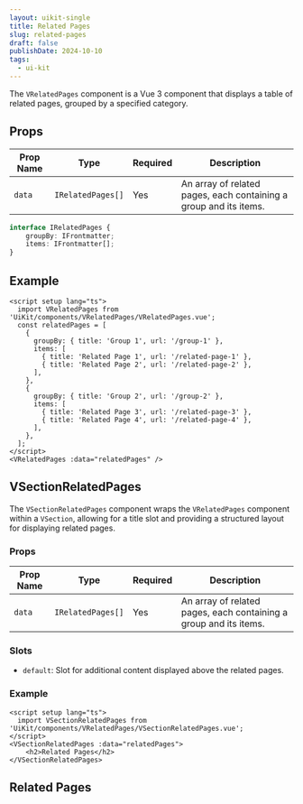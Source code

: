 ```yaml
---
layout: uikit-single
title: Related Pages
slug: related-pages
draft: false
publishDate: 2024-10-10
tags:
  - ui-kit
---
```


The `VRelatedPages` component is a Vue 3 component that displays a table of related pages, grouped by a specified category.

## Props
| Prop Name   | Type                      | Required | Description |
|-------------|---------------------------|----------|-------------|
| `data`      | `IRelatedPages[]`        | Yes      | An array of related pages, each containing a group and its items. |

``` ts
interface IRelatedPages {
    groupBy: IFrontmatter;
    items: IFrontmatter[];
}
```

## Example
```vue
<script setup lang="ts">
  import VRelatedPages from 'UiKit/components/VRelatedPages/VRelatedPages.vue';
  const relatedPages = [
    {
      groupBy: { title: 'Group 1', url: '/group-1' },
      items: [
        { title: 'Related Page 1', url: '/related-page-1' },
        { title: 'Related Page 2', url: '/related-page-2' },
      ],
    },
    {
      groupBy: { title: 'Group 2', url: '/group-2' },
      items: [
        { title: 'Related Page 3', url: '/related-page-3' },
        { title: 'Related Page 4', url: '/related-page-4' },
      ],
    },
  ];
</script>
<VRelatedPages :data="relatedPages" />
```

<script setup lang="ts">
  import VRelatedPages from 'UiKit/components/VRelatedPages/VRelatedPages.vue';
  import VSectionRelatedPages from 'UiKit/components/VRelatedPages/VSectionRelatedPages.vue';
import { onMounted, computed } from 'vue';
import { pages } from 'UiKit/types/pages';


const currentPage = computed(() => (
  pages.getPageByURL("/master/intervyu/ayurveda-nauka-zhizni")
));

const relatedPages = computed(() => {
  let data = [];
  if (currentPage.value) {
    // if we have a children - add them
    if (Object.keys(currentPage.value.children).length > 0) {
      data.push(currentPage.value);
    }
    const parent = currentPage.value.getParent(true);
    // one from top
    if (parent && parent.data.url != '/') {
      data = data.concat(parent);
    }
    // all prev and next categories
    let next = currentPage.value.next();
    let idx = 0;
    while (next !== null && idx < 15) {
      if (next.childsLength() !== 0) {
        data.push(next);
      }
      next = next.next();
      idx ++;
    }
    idx = 0;
    let prev = currentPage.value.prev();
    while (prev !== null && idx < 15) {
      if (prev.childsLength() !== 0) {
        data.push(prev);
      }
      prev = prev.prev();
      idx ++;
    }
  }
  return data;
});
</script>
<VRelatedPages :data="relatedPages" />


## VSectionRelatedPages
The `VSectionRelatedPages` component wraps the `VRelatedPages` component within a `VSection`, allowing for a title slot and providing a structured layout for displaying related pages.

### Props
| Prop Name   | Type                      | Required | Description |
|-------------|---------------------------|----------|-------------|
| `data`      | `IRelatedPages[]`        | Yes      | An array of related pages, each containing a group and its items. |


### Slots
- `default`: Slot for additional content displayed above the related pages.


### Example
```vue
<script setup lang="ts">
  import VSectionRelatedPages from 'UiKit/components/VRelatedPages/VSectionRelatedPages.vue';
</script>
<VSectionRelatedPages :data="relatedPages">
    <h2>Related Pages</h2>
</VSectionRelatedPages>
```

<VSectionRelatedPages :data="relatedPages">
    <h2>Related Pages</h2>
</VSectionRelatedPages>